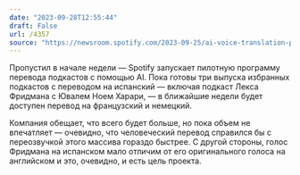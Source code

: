```yaml
---
date: "2023-09-28T12:55:44"
draft: False
url: /4357
source: "https://newsroom.spotify.com/2023-09-25/ai-voice-translation-pilot-lex-fridman-dax-shepard-steven-bartlett/"
---
```


Пропустил в начале недели — Spotify запускает пилотную программу перевода подкастов с помощью AI. Пока готовы три выпуска избранных подкастов с переводом на испанский — включая подкаст Лекса Фридмана с Ювалем Ноем Харари, — в ближайшие недели будет доступен перевод на французский и немецкий.

Компания обещает, что всего будет больше, но пока объем не впечатляет — очевидно, что человеческий перевод справился бы с переозвучкой этого массива гораздо быстрее. С другой стороны, голос Фридмана на испанском мало отличим от его оригинального голоса на английском и это, очевидно, и есть цель проекта.
